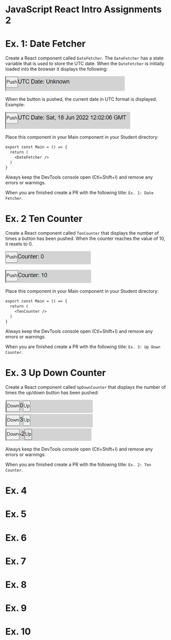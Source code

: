 # JavaScript React Intro Assignments 2

# Ex. 1: Date Fetcher
Create a React component called `DateFetcher`.  The `DateFetcher` has a state variable that is used to store the UTC date.  When the `DateFetcher` is initially loaded into the browser it displays the following:

![](./docs/ex1a.png)

When the button is pushed, the current date in UTC format is displayed.  Example:

![](./docs/ex1b.png)


Place this component in your Main component in your Student directory:

```
export const Main = () => {
  return (
    <DateFetcher />
  )
}
```

Always keep the DevTools console open (Ctl+Shift+I) and remove any errors or warnings.

When you are finished create a PR with the following title: `Ex. 1: Date Fetcher`.

# Ex. 2 Ten Counter
Create a React component called `TenCounter` that displays the number of times a button has been pushed.  When the counter reaches the value of 10, it resets to 0.

![](./docs/ex2a.png)


![](./docs/ex2b.png)

Place this component in your Main component in your Student directory:

```
export const Main = () => {
  return (
    <TenCounter />
  )
}
```

Always keep the DevTools console open (Ctl+Shift+I) and remove any errors or warnings.

When you are finished create a PR with the following title: `Ex. 3: Up Down Counter`.

# Ex. 3 Up Down Counter
Create a React component called `UpDownCounter` that displays the number of times the up/down button has been pushed:

![](./docs/ex3a.png)
![](./docs/ex3b.png)
![](./docs/ex3c.png)

Always keep the DevTools console open (Ctl+Shift+I) and remove any errors or warnings.

When you are finished create a PR with the following title: `Ex. 2: Ten Counter`.

# Ex. 4


# Ex. 5


# Ex. 6


# Ex. 7


# Ex. 8


# Ex. 9


# Ex. 10
